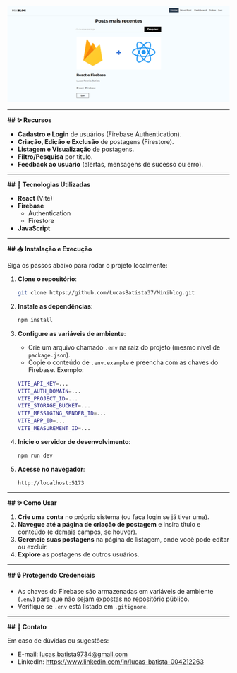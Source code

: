 ![Demonstração do MiniBlog](src/assets/miniblog.png)

---

**## :sparkles: Recursos**

- ****Cadastro e Login**** de usuários (Firebase Authentication).
- ****Criação, Edição e Exclusão**** de postagens (Firestore).
- ****Listagem e Visualização**** de postagens.
- ****Filtro/Pesquisa**** por título.
- ****Feedback ao usuário**** (alertas, mensagens de sucesso ou erro).

---

**## :wrench: Tecnologias Utilizadas**

- ****React**** (Vite)
- ****Firebase****
  - Authentication
  - Firestore
- ****JavaScript****

---

**## :inbox_tray: Instalação e Execução**

Siga os passos abaixo para rodar o projeto localmente:

1. ****Clone o repositório****:
   ```bash
   git clone https://github.com/LucasBatista37/Miniblog.git
   ```

2. ****Instale as dependências****:
   ```bash
   npm install
   ```

3. ****Configure as variáveis de ambiente****:
   - Crie um arquivo chamado `.env` na raiz do projeto (mesmo nível de `package.json`).
   - Copie o conteúdo de `.env.example` e preencha com as chaves do Firebase.
   Exemplo:
   ```bash
   VITE_API_KEY=...
   VITE_AUTH_DOMAIN=...
   VITE_PROJECT_ID=...
   VITE_STORAGE_BUCKET=...
   VITE_MESSAGING_SENDER_ID=...
   VITE_APP_ID=...
   VITE_MEASUREMENT_ID=...
   ```


4. ****Inicie o servidor de desenvolvimento****:
   ```bash
   npm run dev
   ```

5. ****Acesse no navegador****:
   ```text
   http://localhost:5173
   ```


---

**## :sparkles: Como Usar**

1. ****Crie uma conta**** no próprio sistema (ou faça login se já tiver uma).
2. ****Navegue até a página de criação de postagem**** e insira título e conteúdo (e demais campos, se houver).
3. ****Gerencie suas postagens**** na página de listagem, onde você pode editar ou excluir.
4. ****Explore**** as postagens de outros usuários.

---

**## :lock: Protegendo Credenciais**

- As chaves do Firebase são armazenadas em variáveis de ambiente (`.env`) para que não sejam expostas no repositório público.
- Verifique se `.env` está listado em `.gitignore`.

---

**## :wave: Contato**

Em caso de dúvidas ou sugestões:
- E-mail: [lucas.batista9734@gmail.com](__mailto:-email@exemplo.com__)
- LinkedIn: https://www.linkedin.com/in/lucas-batista-004212263